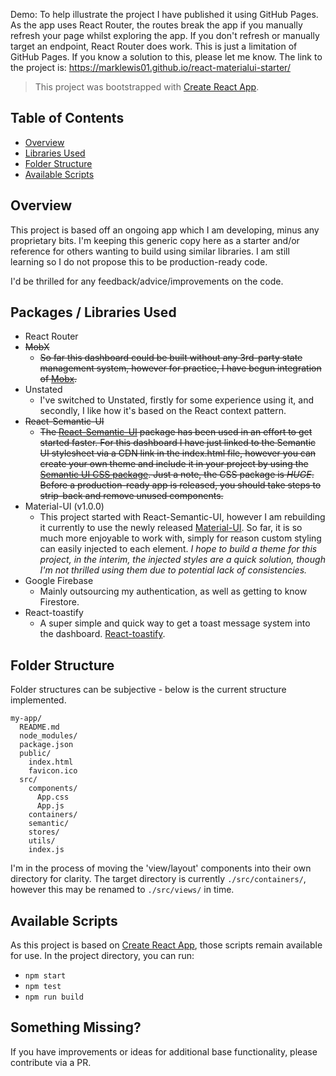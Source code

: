 Demo: To help illustrate the project I have published it using GitHub Pages. As the app uses React Router, the routes break the app if you manually refresh your page whilst exploring the app. If you don't refresh or manually target an endpoint, React Router does work. This is just a limitation of GitHub Pages. If you know a solution to this, please let me know. The link to the project is: https://marklewis01.github.io/react-materialui-starter/

> This project was bootstrapped with [Create React App](https://github.com/facebookincubator/create-react-app).

## Table of Contents

- [Overview](#overview)
- [Libraries Used](#libraries-used)
- [Folder Structure](#folder-structure)
- [Available Scripts](#available-scripts)

## Overview

This project is based off an ongoing app which I am developing, minus any proprietary bits. I'm keeping this generic copy here as a starter and/or reference for others wanting to build using similar libraries. I am still learning so I do not propose this to be production-ready code.

I'd be thrilled for any feedback/advice/improvements on the code.

## Packages / Libraries Used

- React Router
- ~~MobX~~
  - ~~So far this dashboard could be built without any 3rd-party state management system, however for practice, I have begun integration of [Mobx](https://mobx.js.org/).~~
- Unstated
  - I've switched to Unstated, firstly for some experience using it, and secondly, I like how it's based on the React context pattern.
- ~~React-Semantic-UI~~
  - ~~The [React-Semantic-UI](http://react.semantic-ui.com) package has been used in an effort to get started faster. For this dashboard I have just linked to the Semantic UI stylesheet via a CDN link in the index.html file, however you can create your own theme and include it in your project by using the [Semantic UI CSS package](https://react.semantic-ui.com/usage#semantic-ui-css-package). Just a note, the CSS package is _HUGE_. Before a production-ready app is released, you should take steps to strip-back and remove unused components.~~
- Material-UI (v1.0.0)
  - This project started with React-Semantic-UI, however I am rebuilding it currently to use the newly released [Material-UI](https://material-ui.com). So far, it is so much more enjoyable to work with, simply for reason custom styling can easily injected to each element. _I hope to build a theme for this project, in the interim, the injected styles are a quick solution, though I'm not thrilled using them due to potential lack of consistencies._
- Google Firebase
  - Mainly outsourcing my authentication, as well as getting to know Firestore.
- React-toastify
  - A super simple and quick way to get a toast message system into the dashboard. [React-toastify](https://fkhadra.github.io/react-toastify/).

## Folder Structure

Folder structures can be subjective - below is the current structure implemented.

```
my-app/
  README.md
  node_modules/
  package.json
  public/
    index.html
    favicon.ico
  src/
    components/
      App.css
      App.js
    containers/
    semantic/
    stores/
    utils/
    index.js
```

I'm in the process of moving the 'view/layout' components into their own directory for clarity. The target directory is currently `./src/containers/`, however this may be renamed to `./src/views/` in time.

## Available Scripts

As this project is based on [Create React App](https://github.com/facebookincubator/create-react-app), those scripts remain available for use. In the project directory, you can run:

- `npm start`
- `npm test`
- `npm run build`

## Something Missing?

If you have improvements or ideas for additional base functionality, please contribute via a PR.
